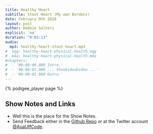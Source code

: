 ```yaml
---
title: Healthy Heart
subtitle: Stout Heart (My own Burdens)
date: February 9th 2020
layout: post
author: Debbie Salters
explicit: 'no'
duration: "0:03:13"
audio:
  mp3: healthy-heart-stout-heart.mp3
#  ogg: healthy-heart-physical-health.ogg
#  m4a: healthy-heart-physical-health.m4a
#chapters:
#  - '00:00:00.000 Intro.'
#  - '00:00:01.000 ... Shoubidoubidoo ...'
#  - '00:00:02.000 Outro.'
---
```


{% podigee_player page %}

## Show Notes and Links

  * Well this is the place for the Show Notes.
  * Send Feedback either in the [Github Repo](https://github.com/haslinger/jekyll-octopod) or at the Twitter account [@AuaUffCode](http://twitter.com/@AuaUffCode).